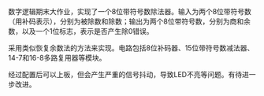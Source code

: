 数字逻辑期末大作业，实现了一个8位带符号数除法器。输入为两个8位带符号数（用补码表示），分别为被除数和除数；输出为两个8位带符号数，分别为商和余数，以及一个1位标志，表示是否产生除0错误。

采用类似恢复余数法的方法来实现。电路包括8位补码器、15位带符号数减法器、14-7和16-8多路复用器等模块。

经过配置后可以上板，但会产生严重的信号抖动，导致LED不亮等问题。有待进一步改进。
